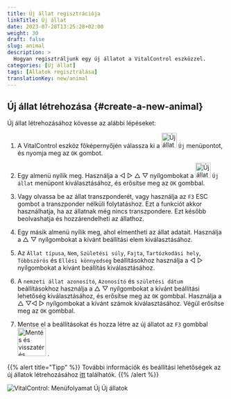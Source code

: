 ```yaml
---
title: Új állat regisztrációja
linkTitle: Új állat
date: 2023-07-28T13:25:28+02:00
weight: 30
draft: false
slug: animal
description: >
  Hogyan regisztráljunk egy új állatot a VitalControl eszközzel.
categories: [Új állat]
tags: [Állatok regisztrálása]
translationKey: new/animal
---
```

## Új állat létrehozása {#create-a-new-animal}

Új állat létrehozásához kövesse az alábbi lépéseket:

1. A VitalControl eszköz főképernyőjén válassza ki a <img src="/icons/main/new-animal.svg" width="35" align="bottom" alt="Új állat" /> `Új` menüpontot, és nyomja meg az `OK` gombot.

2. Egy almenü nyílik meg. Használja a ◁ ▷ △ ▽ nyílgombokat a <img src="/icons/main/new-animal.svg" width="35" align="bottom" alt="Új állat" /> `Új állat` menüpont kiválasztásához, és erősítse meg az `OK` gombbal.

3. Vagy olvassa be az állat transzponderét, vagy használja az `F3` ESC gombot a transzponder nélküli folytatáshoz. Ezt a funkciót akkor használhatja, ha az állatnak még nincs transzpondere. Ezt később beolvashatja és hozzárendelheti az állathoz.

4. Egy másik almenü nyílik meg, ahol elmentheti az állat adatait. Használja a △ ▽ nyílgombokat a kívánt beállítási elem kiválasztásához.

5. Az `Állat típusa`, `Nem`, `Születési súly`, `Fajta`, `Tartózkodási hely`, `Többszörös` és `Ellési könnyedség` beállításokhoz használja a ◁ ▷ nyílgombokat a kívánt beállítás kiválasztásához.

6. A `nemzeti állat azonosító`, `Azonosító` és `születési dátum` beállításokhoz használja a △ ▽ nyílgombokat a kívánt beállítási lehetőség kiválasztásához, és erősítse meg az `OK` gombbal. Használja a △ ▽◁ ▷ nyílgombokat a kívánt számok kiválasztásához. Végül erősítse meg az `OK` gombbal.

7. Mentse el a beállításokat és hozza létre az új állatot az `F3` gombbal &nbsp;<img src="/icons/footer/save_exit.svg" width="65" align="bottom" alt="Mentés és visszatérés" />&nbsp;.

{{% alert title="Tipp" %}}
További információk és beállítási lehetőségek az új állatok létrehozásához [itt](../../settings/animal-registration/) találhatók.
{{% /alert %}}

   ![VitalControl: Menüfolyamat Új Új állatok](../images/new.png "Új állat létrehozása")
